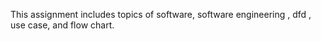 This assignment includes topics of software, software engineering , dfd , use case, and flow chart.
